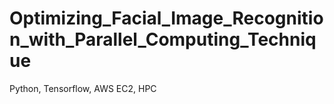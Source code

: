 # Optimizing_Facial_Image_Recognition_with_Parallel_Computing_Technique
Python, Tensorflow, AWS EC2, HPC
